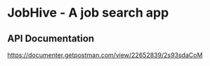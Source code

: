 # JobHive - A job search app
## API Documentation
https://documenter.getpostman.com/view/22652839/2s93sdaCoM

